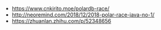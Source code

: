 * https://www.cnkirito.moe/polardb-race/
* http://neoremind.com/2018/12/2018-polar-race-java-no-1/
* https://zhuanlan.zhihu.com/p/52348656
